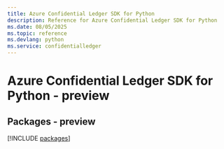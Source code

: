 ```yaml
---
title: Azure Confidential Ledger SDK for Python
description: Reference for Azure Confidential Ledger SDK for Python
ms.date: 08/05/2025
ms.topic: reference
ms.devlang: python
ms.service: confidentialledger
---
```

# Azure Confidential Ledger SDK for Python - preview
## Packages - preview
[!INCLUDE [packages](confidential-ledger-index.md)]